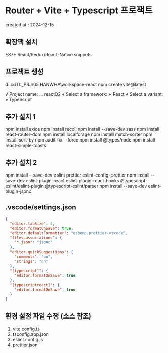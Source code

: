 # Router + Vite + Typescript 프로잭트

created at : 2024-12-15

## 확장팩 설치

ES7+ React/Redux/React-Native snippets

## 프로잭트 생성

d:
cd D:\_PRJ\05.HANWHA\workspace-react
npm create vite@latest

√ Project name: ... react02
√ Select a framework: » React
√ Select a variant: » TypeScript

## 추가 설치 1

npm install axios
npm install recoil
npm install --save-dev sass
npm install react-router-dom
npm install localforage
npm install match-sorter
npm install sort-by
npm audit fix --force
npm install @types/node
npm install react-simple-toasts

## 추가 설치 2

npm install --save-dev eslint prettier eslint-config-prettier
npm install --save-dev eslint-plugin-react eslint-plugin-react-hooks @typescript-eslint/eslint-plugin @typescript-eslint/parser
npm install --save-dev eslint-plugin-jsonc

## .vscode/settings.json

```json
{
  "editor.tabSize": 4,
  "editor.formatOnSave": true,
  "editor.defaultFormatter": "esbenp.prettier-vscode",
  "files.associations": {
    "*.json": "jsonc"
  },
  "editor.quickSuggestions": {
    "comments": "on",
    "strings": "on"
  },
  "[typescript]": {
    "editor.formatOnSave": true
  },
  "[typescriptreact]": {
    "editor.formatOnSave": true
  }
}
```

## 환경 설정 파일 수정 (소스 참조)

1. vite.config.ts
2. tsconfig.app.json
3. eslint.config.js
4. prettier.json

##
